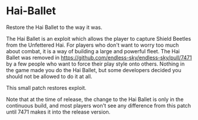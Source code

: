 # Hai-Ballet

Restore the Hai Ballet to the way it was.

The Hai Ballet is an exploit which allows the player to capture Shield Beetles
from the Unfettered Hai. For players who don't want to worry too much about
combat, it is a way of building a large and powerful fleet. The Hai Ballet was
removed in https://github.com/endless-sky/endless-sky/pull/7471 by a few people
who want to force their play style onto others. Nothing in the game made you do
the Hai Ballet, but some developers decided you should not be allowed to do it
at all.

This small patch restores exploit.

Note that at the time of release, the change to the Hai Ballet is only in the
continuous build, and most players won't see any difference from this
patch until 7471 makes it into the release version.
